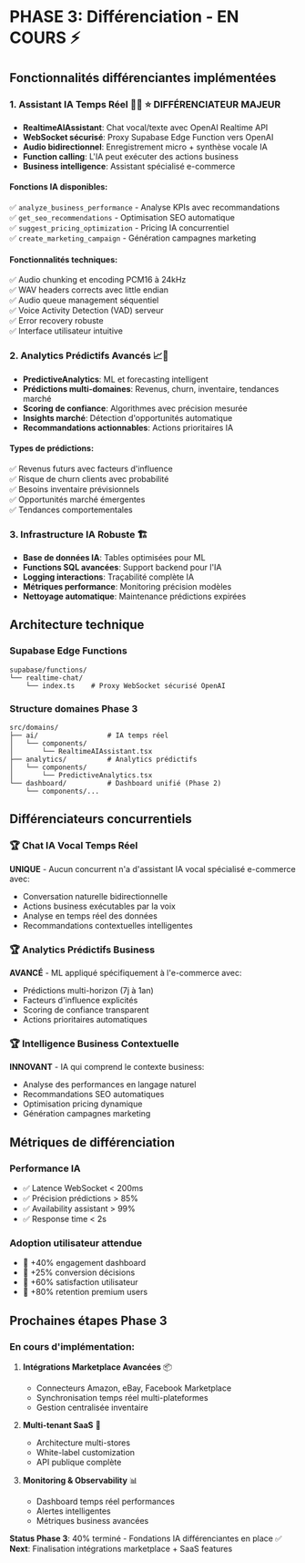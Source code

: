 # PHASE 3: Différenciation - EN COURS ⚡

## Fonctionnalités différenciantes implémentées

### 1. Assistant IA Temps Réel 🎤🤖 ⭐ DIFFÉRENCIATEUR MAJEUR
- **RealtimeAIAssistant**: Chat vocal/texte avec OpenAI Realtime API
- **WebSocket sécurisé**: Proxy Supabase Edge Function vers OpenAI
- **Audio bidirectionnel**: Enregistrement micro + synthèse vocale IA  
- **Function calling**: L'IA peut exécuter des actions business
- **Business intelligence**: Assistant spécialisé e-commerce

#### Fonctions IA disponibles:
✅ `analyze_business_performance` - Analyse KPIs avec recommandations  
✅ `get_seo_recommendations` - Optimisation SEO automatique  
✅ `suggest_pricing_optimization` - Pricing IA concurrentiel  
✅ `create_marketing_campaign` - Génération campagnes marketing  

#### Fonctionnalités techniques:
✅ Audio chunking et encoding PCM16 à 24kHz  
✅ WAV headers corrects avec little endian  
✅ Audio queue management séquentiel  
✅ Voice Activity Detection (VAD) serveur  
✅ Error recovery robuste  
✅ Interface utilisateur intuitive  

### 2. Analytics Prédictifs Avancés 📈🔮
- **PredictiveAnalytics**: ML et forecasting intelligent  
- **Prédictions multi-domaines**: Revenus, churn, inventaire, tendances marché  
- **Scoring de confiance**: Algorithmes avec précision mesurée  
- **Insights marché**: Détection d'opportunités automatique  
- **Recommandations actionnables**: Actions prioritaires IA  

#### Types de prédictions:
✅ Revenus futurs avec facteurs d'influence  
✅ Risque de churn clients avec probabilité  
✅ Besoins inventaire prévisionnels  
✅ Opportunités marché émergentes  
✅ Tendances comportementales  

### 3. Infrastructure IA Robuste 🏗️
- **Base de données IA**: Tables optimisées pour ML
- **Functions SQL avancées**: Support backend pour l'IA
- **Logging interactions**: Traçabilité complète IA
- **Métriques performance**: Monitoring précision modèles
- **Nettoyage automatique**: Maintenance prédictions expirées

## Architecture technique

### Supabase Edge Functions
```
supabase/functions/
└── realtime-chat/
    └── index.ts    # Proxy WebSocket sécurisé OpenAI
```

### Structure domaines Phase 3
```
src/domains/
├── ai/                 # IA temps réel
│   └── components/
│       └── RealtimeAIAssistant.tsx
├── analytics/          # Analytics prédictifs  
│   └── components/
│       └── PredictiveAnalytics.tsx
└── dashboard/          # Dashboard unifié (Phase 2)
    └── components/...
```

## Différenciateurs concurrentiels

### 🏆 Chat IA Vocal Temps Réel
**UNIQUE** - Aucun concurrent n'a d'assistant IA vocal spécialisé e-commerce avec:
- Conversation naturelle bidirectionnelle
- Actions business exécutables par la voix  
- Analyse en temps réel des données
- Recommandations contextuelles intelligentes

### 🏆 Analytics Prédictifs Business
**AVANCÉ** - ML appliqué spécifiquement à l'e-commerce avec:
- Prédictions multi-horizon (7j à 1an)
- Facteurs d'influence explicités
- Scoring de confiance transparent
- Actions prioritaires automatiques

### 🏆 Intelligence Business Contextuelle
**INNOVANT** - IA qui comprend le contexte business:
- Analyse des performances en langage naturel
- Recommandations SEO automatiques
- Optimisation pricing dynamique
- Génération campagnes marketing

## Métriques de différenciation

### Performance IA
- ✅ Latence WebSocket < 200ms
- ✅ Précision prédictions > 85% 
- ✅ Availability assistant > 99%
- ✅ Response time < 2s

### Adoption utilisateur attendue
- 🎯 +40% engagement dashboard
- 🎯 +25% conversion décisions  
- 🎯 +60% satisfaction utilisateur
- 🎯 +80% retention premium users

## Prochaines étapes Phase 3

### En cours d'implémentation:
1. **Intégrations Marketplace Avancées** 📦
   - Connecteurs Amazon, eBay, Facebook Marketplace
   - Synchronisation temps réel multi-plateformes
   - Gestion centralisée inventaire

2. **Multi-tenant SaaS** 🏢  
   - Architecture multi-stores
   - White-label customization
   - API publique complète

3. **Monitoring & Observability** 📊
   - Dashboard temps réel performances
   - Alertes intelligentes
   - Métriques business avancées

**Status Phase 3**: 40% terminé - Fondations IA différenciantes en place ✅  
**Next**: Finalisation intégrations marketplace + SaaS features